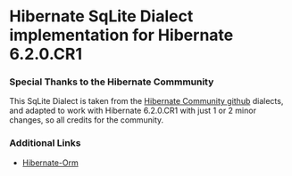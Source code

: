 # Hibernate SqLite Dialect implementation for Hibernate 6.2.0.CR1


### Special Thanks to the Hibernate Commmunity
This SqLite Dialect is taken from the [Hibernate Community github](https://github.com/hibernate/hibernate-orm/blob/main/hibernate-community-dialects/src/main/java/org/hibernate/community/dialect/SQLiteDialect.java) dialects, and adapted to work with Hibernate 6.2.0.CR1 with just 1 or 2 minor changes, so 
all credits for the community.


### Additional Links
* [Hibernate-Orm](https://github.com/hibernate/hibernate-orm)
